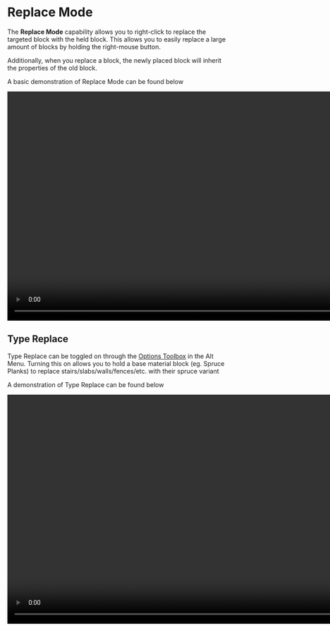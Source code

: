 # Replace Mode

The **Replace Mode** capability allows you to right-click to replace the targeted block with the held block. This allows you to easily replace a large amount of blocks by holding the right-mouse button.

Additionally, when you replace a block, the newly placed block will inherit the properties of the old block.

A basic demonstration of Replace Mode can be found below

<video width="960" height="520" controls autoplay loop>
    <source src="/img/ReplaceModeBasic.mp4" type="video/mp4">
</video>

## Type Replace

Type Replace can be toggled on through the [Options Toolbox](/builder/contextmenu.md#Toolbox) in the Alt Menu. Turning this on allows you to hold a base material block (eg. Spruce Planks) to replace stairs/slabs/walls/fences/etc. with their spruce variant

A demonstration of Type Replace can be found below

<video width="960" height="520" controls autoplay loop>
    <source src="/img/TypeReplace.mp4" type="video/mp4">
</video>
